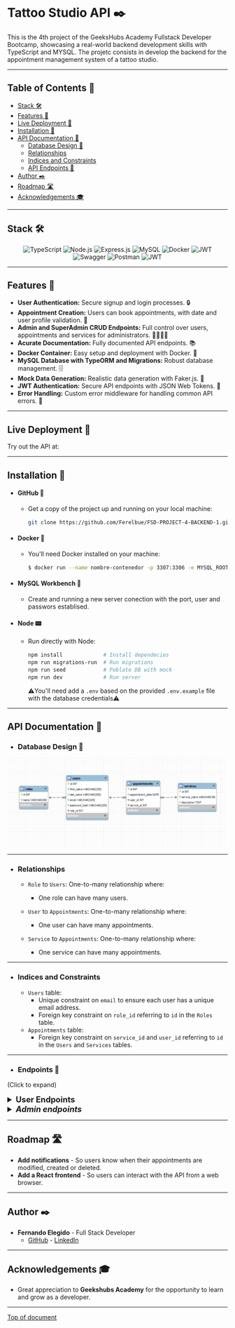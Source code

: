 
# Tattoo Studio API :black_nib:

This is the 4th project of the GeeksHubs Academy Fullstack Developer Bootcamp, showcasing a real-world backend development skills with TypeScript and MYSQL.
The projetc consists in develop the backend for the appointment management system of a tattoo studio.
***
## Table of Contents :file_folder:

- [Stack 🛠️](#stack)
- [Features 🌟](#features-)
- [Live Deployment 📡](#live-deployment-)
- [Installation 🚀](#installation-)
- [API Documentation 📘](#api-documentation-)
  - [Database Design 📖](#database-design-)
  - [Relationships](#relationships)
  - [Indices and Constraints](#indices-and-constraints)
  - [API Endpoints 🔌](#api-endpoints-)
- [Author ✒️](#author-)
- [Roadmap 🛣️](#roadmap-️)
- [Acknowledgements 🎓](#acknowledgements-)

***
## Stack 🛠️
<div align="center">
<img src="https://img.shields.io/badge/TypeScript-3178C6?style=for-the-badge&logo=typescript&logoColor=white" alt="TypeScript" />
<img src="https://img.shields.io/badge/Node.js-339933?style=for-the-badge&logo=node.js&logoColor=white" alt="Node.js" />
<img src="https://img.shields.io/badge/Express.js-000000?style=for-the-badge&logo=express&logoColor=white" alt="Express.js" />
<img src="https://img.shields.io/badge/MySQL-4479A1?style=for-the-badge&logo=mysql&logoColor=white" alt="MySQL" />
<img src="https://img.shields.io/badge/Docker-2496ED?style=for-the-badge&logo=docker&logoColor=white" alt="Docker" />
<img src="https://img.shields.io/badge/JWT-000000?style=for-the-badge&logo=jsonwebtokens&logoColor=white" alt="JWT" />
<img src="https://img.shields.io/badge/Swagger-85EA2D?style=for-the-badge&logo=swagger&logoColor=black" alt="Swagger" />
<img src="https://img.shields.io/badge/Postman-FF6C37?style=for-the-badge&logo=postman&logoColor=white" alt="Postman" />
<img src="https://img.shields.io/badge/railway-000000?style=for-the-badge&logo=railway&logoColor=white" alt="JWT" />
 </div>

***
## Features 🌟

- **User Authentication:** Secure signup and login processes. 🔒
- **Appointment Creation:** Users can book appointments, with date and user profile validation. 📅
- **Admin and SuperAdmin CRUD Endpoints:** Full control over users, appointments and services for administrators. 👩‍💼👨‍💼
- **Acurate Documentation:** Fully documented API endpoints. 📚
- **Docker Container:** Easy setup and deployment with Docker. 🐳
- **MySQL Database with TypeORM and Migrations:** Robust database management. 🗄️
- **Mock Data Generation:** Realistic data generation with Faker.js. 🤖
- **JWT Authentication:** Secure API endpoints with JSON Web Tokens. 🔑
- **Error Handling:** Custom error middleware for handling common API errors. 📝

***
## Live Deployment 📡

Try out the API at:

> []()

***
## Installation 🚀
- #### GitHub 🐾
  - Get a copy of the project up and running on your local machine:

    ```sh
    git clone https://github.com/Ferelbue/FSD-PROJECT-4-BACKEND-1.git
    ```

- #### Docker 🐳
  - You'll need Docker installed on your machine:
    ```sh
    $ docker run --name nombre-contenedor -p 3307:3306 -e MYSQL_ROOT_PASSWORD=1234 -d mysql
    ```

- #### MySQL Workbench 🔧
  - Create and running a new server conection with the port, user and passwors establised.

- #### Node 📟
  - Run directly with Node: 
    ```sh
    npm install             # Install dependecies
    npm run migrations-run  # Run migrations
    npm run seed            # Poblate DB with mock
    npm run dev             # Run server
    ```

    ⚠️You'll need add a `.env` based on the provided `.env.example` file with the database credentials⚠️

***
## API Documentation 📘



  - ### Database Design 📖

<img width="803" alt="ERD" src="./img/DB_design.png">

***
  - ### Relationships
    - `Role` to `Users`: One-to-many relationship where:
      - One role can have many users.

    - `User` to `Appointments`: One-to-many relationship where:
      - One user can have many appointments.

    - `Service` to `Appointments`: One-to-many relationship where:
      - One service can have many appointments.
***
  - ### Indices and Constraints

    - `Users` table:
      - Unique constraint on `email` to ensure each user has a unique email address.
      - Foreign key constraint on `role_id` referring to `id` in the `Roles` table.
    - `Appointments` table:
      - Foreign key constraint on `service_id` and `user_id` referring to `id` in the `Users` and `Services` tables.

***
  - ### Endpoints 🔌

  (Click to expand)


<details>
  <summary style="font-weight: bold; font-size: 1.3em;">User Endpoints</summary>
  
##### Public 🌍

- `GET /api/services` - List all tattoo services.
    <details>
      <summary style="font-weight: bold; font-size: 0.8em;">Features</summary>
        fhsdljkfsdjfsdjfdsf
    </details>
    <details>
      <summary style="font-weight: bold; font-size: 0.8em;">Body</summary>

            {
                "user": "David",
                "email": "david@david.com",
                "password": "princes"
            }
        
    </details>



##### Authentication 🔒

- `POST /api/auth/register` - Register a new user.
    <details>
      <summary style="font-weight: bold; font-size: 0.8em;">Features</summary>
        fhsdljkfsdjfsdjfdsf
    </details>
    <details>
      <summary style="font-weight: bold; font-size: 0.8em;">Body</summary>

            {
                "user": "David",
                "email": "david@david.com",
                "password": "princes"
            }
        
    </details>
- `POST /api/auth/login` - Login an existing user.
    <details>
      <summary style="font-weight: bold; font-size: 0.8em;">Features</summary>
        fhsdljkfsdjfsdjfdsf
    </details>
    <details>
      <summary style="font-weight: bold; font-size: 0.8em;">Body</summary>

            {
                "user": "David",
                "email": "david@david.com",
                "password": "princes"
            }
        
    </details>
##### Users 👤

- `GET /api/users/me` - Retrieve authenticated user's profile.
    <details>
      <summary style="font-weight: bold; font-size: 0.8em;">Features</summary>
        fhsdljkfsdjfsdjfdsf
    </details>
    <details>
      <summary style="font-weight: bold; font-size: 0.8em;">Body</summary>

            {
                "user": "David",
                "email": "david@david.com",
                "password": "princes"
            }
        
    </details>
- `PUT /api/users/me` - Update authenticated user's profile.
    <details>
      <summary style="font-weight: bold; font-size: 0.8em;">Features</summary>
        fhsdljkfsdjfsdjfdsf
    </details>
    <details>
      <summary style="font-weight: bold; font-size: 0.8em;">Body</summary>

            {
                "user": "David",
                "email": "david@david.com",
                "password": "princes"
            }
        
    </details>

##### Appointments 📅

- `GET /api/appointments/my` - Retrieve user's appointments.
    <details>
      <summary style="font-weight: bold; font-size: 0.8em;">Features</summary>
        fhsdljkfsdjfsdjfdsf
    </details>
    <details>
      <summary style="font-weight: bold; font-size: 0.8em;">Body</summary>

            {
                "user": "David",
                "email": "david@david.com",
                "password": "princes"
            }
        
    </details>

- `GET /api/appointments/my/{id}` - Retrieve details of a specific appointment.
    <details>
      <summary style="font-weight: bold; font-size: 0.8em;">Features</summary>
        fhsdljkfsdjfsdjfdsf
    </details>
    <details>
      <summary style="font-weight: bold; font-size: 0.8em;">Body</summary>

            {
                "user": "David",
                "email": "david@david.com",
                "password": "princes"
            }
        
    </details>

</details>

<details>
<summary style="font-weight: bold; font-size: 1.3em;"><i>Admin endpoints</i></summary>

##### Admin CRUD Endpoints - Users 👩‍💼👨‍💼

- `GET /api/users` - List all users.
- `POST /api/users` - Create a new user.
- `GET /api/users/{id}` - Retrieve a user by ID.
- `PUT /api/users/{id}` - Update a user by ID.
- `DELETE /api/users/{id}` - Delete a user by ID.
- `PUT /api/users/setAsTattooist/{id}` - Set a user as a tattooist.

##### Admin CRUD Endpoints - Appointments 📅

- `GET /api/appointments` - List all appointments.
- `POST /api/appointments` - Create a new appointment.
- `GET /api/appointments/{id}` - Retrieve a specific appointment by ID.
- `PUT /api/appointments/{id}` - Update a specific appointment by ID.
- `DELETE /api/appointments/{id}` - Delete a specific appointment by ID.

##### Admin CRUD Endpoints - TattooWorks 🎨

- `POST /api/tattooWorks` - Create a new tattoo work.
- `PUT /api/tattooWorks/{id}` - Update a tattoo work by ID.
- `DELETE /api/tattooWorks/{id}` - Delete a tattoo work by ID.

</details>

***
## Roadmap 🛣️

- **Add notifications** - So users know when their appointments are modified, created or deleted.
- **Add a React frontend** - So users can interact with the API from a web browser.

***
## Author :black_nib:
- **Fernando Elegido** - Full Stack Developer
  - [GitHub](https://github.com/ferelbue) - [LinkedIn](https://www.linkedin.com/in/ferelbue)
***

## Acknowledgements :mortar_board:

- Great appreciation to **Geekshubs Academy** for the opportunity to learn and grow as a developer.

***

[Top of document](#tattoo-studio-api-🖋️)